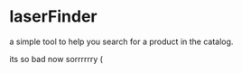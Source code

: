 # laserFinder
a simple tool to help you search for a product in the catalog.

its so bad now sorrrrrry (
